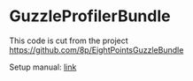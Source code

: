 # GuzzleProfilerBundle

This code is cut from the project https://github.com/8p/EightPointsGuzzleBundle

Setup manual: [link](doc/configuration-reference.md)
